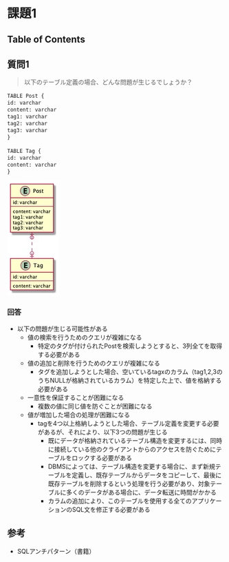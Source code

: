 # 課題1

## Table of Contents
<!-- START doctoc -->
<!-- END doctoc -->

## 質問1

> 以下のテーブル定義の場合、どんな問題が生じるでしょうか？

```
TABLE Post {
id: varchar
content: varchar
tag1: varchar
tag2: varchar
tag3: varchar
}

TABLE Tag {
id: varchar
content: varchar
}
```

![](../../../assets/anti2_before.png)

### 回答

- 以下の問題が生じる可能性がある
  - 値の検索を行うためのクエリが複雑になる
    - 特定のタグが付けられたPostを検索しようとすると、3列全てを取得する必要がある
  - 値の追加と削除を行うためのクエリが複雑になる
    - タグを追加しようとした場合、空いているtagxのカラム（tag1,2,3のうちNULLが格納されているカラム）を特定した上で、値を格納する必要がある
  - 一意性を保証することが困難になる
    - 複数の値に同じ値を防ぐことが困難になる
  - 値が増加した場合の処理が困難になる
    - tagを4つ以上格納しようとした場合、テーブル定義を変更する必要があるが、それにより、以下3つの問題が生じる
      - 既にデータが格納されているテーブル構造を変更するには、同時に接続している他のクライアントからのアクセスを防ぐためにテーブルをロックする必要がある
      - DBMSによっては、テーブル構造を変更する場合に、まず新規テーブルを定義し、既存テーブルからデータをコピーして、最後に既存テーブルを削除するという処理を行う必要があり、対象テーブルに多くのデータがある場合に、データ転送に時間がかかる
      - カラムの追加により、このテーブルを使用する全てのアプリケーションのSQL文を修正する必要がある

## 参考

- SQLアンチパターン（書籍）